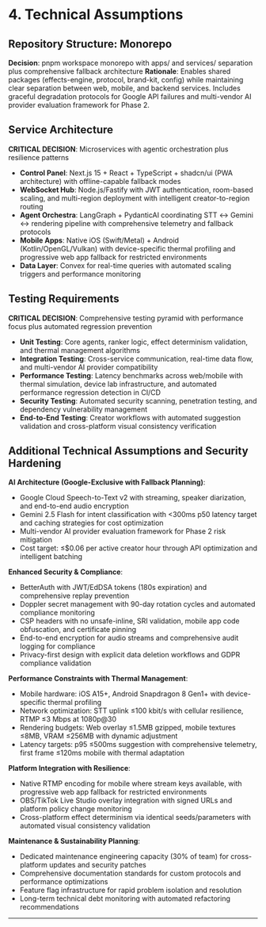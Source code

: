 # 4. Technical Assumptions

## Repository Structure: Monorepo
**Decision**: pnpm workspace monorepo with apps/ and services/ separation plus comprehensive fallback architecture
**Rationale**: Enables shared packages (effects-engine, protocol, brand-kit, config) while maintaining clear separation between web, mobile, and backend services. Includes graceful degradation protocols for Google API failures and multi-vendor AI provider evaluation framework for Phase 2.

## Service Architecture
**CRITICAL DECISION**: Microservices with agentic orchestration plus resilience patterns
- **Control Panel**: Next.js 15 + React + TypeScript + shadcn/ui (PWA architecture) with offline-capable fallback modes
- **WebSocket Hub**: Node.js/Fastify with JWT authentication, room-based scaling, and multi-region deployment with intelligent creator-to-region routing
- **Agent Orchestra**: LangGraph + PydanticAI coordinating STT ↔ Gemini ↔ rendering pipeline with comprehensive telemetry and fallback protocols
- **Mobile Apps**: Native iOS (Swift/Metal) + Android (Kotlin/OpenGL/Vulkan) with device-specific thermal profiling and progressive web app fallback for restricted environments
- **Data Layer**: Convex for real-time queries with automated scaling triggers and performance monitoring

## Testing Requirements
**CRITICAL DECISION**: Comprehensive testing pyramid with performance focus plus automated regression prevention
- **Unit Testing**: Core agents, ranker logic, effect determinism validation, and thermal management algorithms
- **Integration Testing**: Cross-service communication, real-time data flow, and multi-vendor AI provider compatibility
- **Performance Testing**: Latency benchmarks across web/mobile with thermal simulation, device lab infrastructure, and automated performance regression detection in CI/CD
- **Security Testing**: Automated security scanning, penetration testing, and dependency vulnerability management
- **End-to-End Testing**: Creator workflows with automated suggestion validation and cross-platform visual consistency verification

## Additional Technical Assumptions and Security Hardening

**AI Architecture (Google-Exclusive with Fallback Planning)**:
- Google Cloud Speech-to-Text v2 with streaming, speaker diarization, and end-to-end audio encryption
- Gemini 2.5 Flash for intent classification with <300ms p50 latency target and caching strategies for cost optimization
- Multi-vendor AI provider evaluation framework for Phase 2 risk mitigation
- Cost target: ≤$0.06 per active creator hour through API optimization and intelligent batching

**Enhanced Security & Compliance**:
- BetterAuth with JWT/EdDSA tokens (180s expiration) and comprehensive replay prevention
- Doppler secret management with 90-day rotation cycles and automated compliance monitoring
- CSP headers with no unsafe-inline, SRI validation, mobile app code obfuscation, and certificate pinning
- End-to-end encryption for audio streams and comprehensive audit logging for compliance
- Privacy-first design with explicit data deletion workflows and GDPR compliance validation

**Performance Constraints with Thermal Management**:
- Mobile hardware: iOS A15+, Android Snapdragon 8 Gen1+ with device-specific thermal profiling
- Network optimization: STT uplink ≤100 kbit/s with cellular resilience, RTMP ≤3 Mbps at 1080p@30
- Rendering budgets: Web overlay ≤1.5MB gzipped, mobile textures ≤8MB, VRAM ≤256MB with dynamic adjustment
- Latency targets: p95 ≤500ms suggestion with comprehensive telemetry, first frame ≤120ms mobile with thermal adaptation

**Platform Integration with Resilience**:
- Native RTMP encoding for mobile where stream keys available, with progressive web app fallback for restricted environments
- OBS/TikTok Live Studio overlay integration with signed URLs and platform policy change monitoring
- Cross-platform effect determinism via identical seeds/parameters with automated visual consistency validation

**Maintenance & Sustainability Planning**:
- Dedicated maintenance engineering capacity (30% of team) for cross-platform updates and security patches
- Comprehensive documentation standards for custom protocols and performance optimizations
- Feature flag infrastructure for rapid problem isolation and resolution
- Long-term technical debt monitoring with automated refactoring recommendations

---
